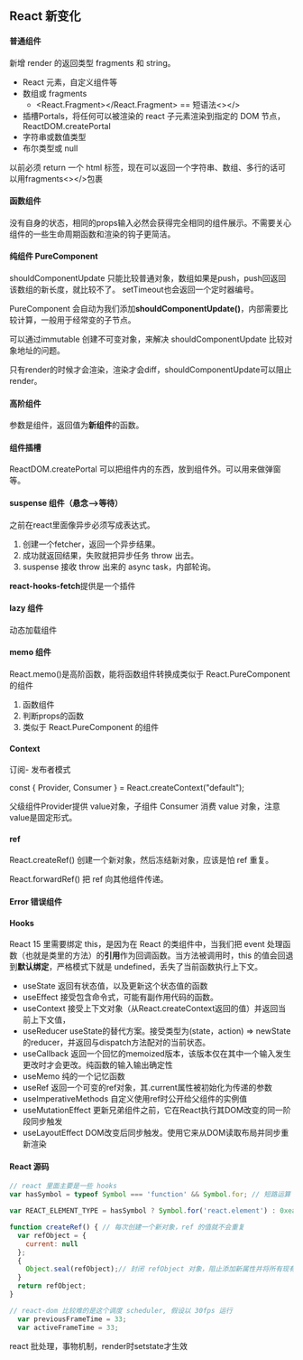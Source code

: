 ## React 新变化

#### 普通组件

新增 render 的返回类型 fragments 和 string。

- React 元素，自定义组件等
- 数组或 fragments
  - <React.Fragment></React.Fragment> == 短语法<></>
- 插槽Portals，将任何可以被渲染的 react 子元素渲染到指定的 DOM 节点，ReactDOM.createPortal
- 字符串或数值类型
- 布尔类型或 null

以前必须 return 一个 html 标签，现在可以返回一个字符串、数组、多行的话可以用fragments<></>包裹

#### 函数组件

没有自身的状态，相同的props输入必然会获得完全相同的组件展示。不需要关心组件的一些生命周期函数和渲染的钩子更简洁。

#### 纯组件 PureComponent

shouldComponentUpdate 只能比较普通对象，数组如果是push，push回返回该数组的新长度，就比较不了。 setTimeout也会返回一个定时器编号。

PureComponent 会自动为我们添加**shouldComponentUpdate()**，内部需要比较计算，一般用于经常变的子节点。

可以通过immutable 创建不可变对象，来解决 shouldComponentUpdate 比较对象地址的问题。

只有render的时候才会渲染，渲染才会diff，shouldComponentUpdate可以阻止 render。

#### 高阶组件

参数是组件，返回值为**新组件**的函数。

#### 组件插槽

ReactDOM.createPortal 可以把组件内的东西，放到组件外。可以用来做弹窗等。

####  suspense 组件（悬念-->等待）

之前在react里面像异步必须写成表达式。

1. 创建一个fetcher，返回一个异步结果。
2. 成功就返回结果，失败就把异步任务 throw 出去。
3. suspense 接收 throw 出来的 async task，内部轮询。

**react-hooks-fetch**提供是一个插件

#### lazy 组件

动态加载组件

#### memo 组件

React.memo()是高阶函数，能将函数组件转换成类似于 React.PureComponent 的组件

1. 函数组件
2. 判断props的函数
3. 类似于 React.PureComponent 的组件

#### Context

订阅- 发布者模式

const { Provider, Consumer } = React.createContext("default");

父级组件Provider提供 value对象，子组件 Consumer 消费 value 对象，注意value是固定形式。

#### ref

React.createRef() 创建一个新对象，然后冻结新对象，应该是怕 ref 重复。

React.forwardRef()  把 ref 向其他组件传递。 

#### Error 错误组件

#### Hooks

React 15 里需要绑定 this，是因为在 React 的类组件中，当我们把 event 处理函数（也就是类里的方法）的**引用**作为回调函数。当方法被调用时，this 的值会回退到**默认绑定**，严格模式下就是 undefined，丢失了当前函数执行上下文。

 * useState 返回有状态值，以及更新这个状态值的函数
 * useEffect 接受包含命令式，可能有副作用代码的函数。
 * useContext 接受上下文对象（从React.createContext返回的值）并返回当前上下文值，
 * useReducer useState的替代方案。接受类型为(state，action) => newState的reducer，并返回与dispatch方法配对的当前状态。 
 * useCallback  返回一个回忆的memoized版本，该版本仅在其中一个输入发生更改时才会更改。纯函数的输入输出确定性
 * useMemo 纯的一个记忆函数
 * useRef 返回一个可变的ref对象，其.current属性被初始化为传递的参数
 * useImperativeMethods 自定义使用ref时公开给父组件的实例值
 * useMutationEffect 更新兄弟组件之前，它在React执行其DOM改变的同一阶段同步触发
 * useLayoutEffect DOM改变后同步触发。使用它来从DOM读取布局并同步重新渲染

#### React 源码

```js
// react 里面主要是一些 hooks
var hasSymbol = typeof Symbol === 'function' && Symbol.for; // 短路运算

var REACT_ELEMENT_TYPE = hasSymbol ? Symbol.for('react.element') : 0xeac7; // Symbol 或者 16进制

function createRef() { // 每次创建一个新对象，ref 的值就不会重复
  var refObject = {
    current: null
  };
  {
    Object.seal(refObject);// 封闭 refObject 对象，阻止添加新属性并将所有现有属性标记为不可配置
  }
  return refObject;
}
```

```js
// react-dom 比较难的是这个调度 scheduler, 假设以 30fps 运行
  var previousFrameTime = 33; 
  var activeFrameTime = 33;
```

react 批处理，事物机制，render时setstate才生效

